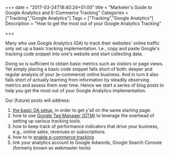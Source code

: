 +++
date = "2017-03-24T18:40:24+01:00"
title = "Marketer's Guide to Google Analytics and E-Commerce Tracking"
Categories = ["Tracking","Google Analytics"]
Tags = ["Tracking","Google Analytics"]
Description = "How to get the most out of your Google Analytics Tracking"

+++

Many who use Google Analytics (GA) to track their websites' online traffic only
set up a basic tracking implementation. I.e., copy and paste Google's tracking code
snippet into one's website and start collecting data.

Doing so is sufficient to obtain basic metrics such as visitors or page views.
Yet simply placing a basic code snippet falls short of both: deeper and
regular analysis of your (e-commerce) online business.
And in turn it also falls short of actually learning from information by
steadily observing metrics and assess them over time.
Hence we start a series of blog posts to help you get the most out of
your Google Analytics implementation.

Our (future) posts will address:

   1. [the basic GA setup](../basic-google-analytics-setup/), in order to get y'all on the same starting page.
   2. how to use [Google Tag Manager (GTM)](../google-tag-manager) to leverage the overhead of setting up various tracking tools.
   3. how to keep track of performance indicators that drive your business, e.g.,
   online sales, revenues or subscriptions.
   4. how to to [enable e-commerce tracking](../ecommerce-tracking-with-google-analytics-and-tag-manager/)
   5. link your analytics account to Google Adwords, Google Search Console (formerly known as webmaster tools)
